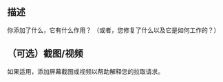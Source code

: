 <!--NOTE: If you are contributing multiple unrelated features, please create a separate pull request for each feature. Squeezing everything into one giant pull request makes it very difficult for me to add your features, as I have to test, validate and add them one by one. Thank you for your understanding - and thanks again for taking the time to contribute!!-->

## 描述
你添加了什么，它有什么作用？ （或者，您修复了什么以及它是如何工作的？）

## （可选）截图/视频
如果适用，添加屏幕截图或视频以帮助解释您的拉取请求。
